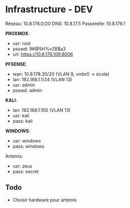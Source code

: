 # Infrastructure - DEV

Réseau: 10.8.176.0/20
DNS: 10.8.17.5
Passerelle: 10.8.176.1

**PROXMOX**:

- usr: root
- psswd: 9#@5H%v2B$a3
- url: <https://10.8.176.109:8006>

**PFSENSE**:

- wan: 10.8.178.20/20 (VLAN 9, vmbr0 -> école)
- lan: 192.168.1.1/24 (VLAN 13)
- usr: admin
- psswd: admin

**KALI**:

- lan: 192.168.1.100 (VLAN 13)
- usr: kali
- pass: kali

**WINDOWS**:

- usr: windows
- pass: windows

Artemis:

- usr: zeus
- pass: secret

## Todo

- Choisir hardware pour artemis

